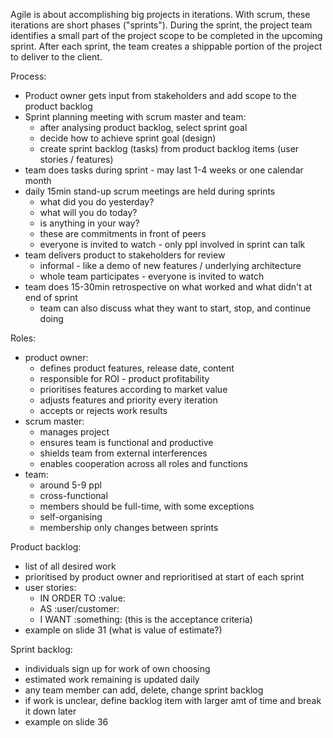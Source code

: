 Agile is about accomplishing big projects in iterations. With scrum, these iterations are short phases ("sprints"). During the sprint, the project team identifies a small part of the project scope to be completed in the upcoming sprint. After each sprint, the team creates a shippable portion of the project to deliver to the client.

Process:
- Product owner gets input from stakeholders and add scope to the product backlog
- Sprint planning meeting with scrum master and team:
	- after analysing product backlog, select sprint goal
	- decide how to achieve sprint goal (design)
	- create sprint backlog (tasks) from product backlog items (user stories / features)
- team does tasks during sprint - may last 1-4 weeks or one calendar month
- daily 15min stand-up scrum meetings are held during sprints
	- what did you do yesterday?
	- what will you do today?
	- is anything in your way?
	- these are commitments in front of peers
	- everyone is invited to watch - only ppl involved in sprint can talk
- team delivers product to stakeholders for review
	- informal - like a demo of new features / underlying architecture
	- whole team participates - everyone is invited to watch
- team does 15-30min retrospective on what worked and what didn't at end of sprint
	- team can also discuss what they want to start, stop, and continue doing

Roles:
- product owner:
	- defines product features, release date, content
	- responsible for ROI - product profitability
	- prioritises features according to market value
	- adjusts features and priority every iteration
	- accepts or rejects work results
- scrum master:
	- manages project
	- ensures team is functional and productive
	- shields team from external interferences
	- enables cooperation across all roles and functions
- team:
	- around 5-9 ppl
	- cross-functional
	- members should be full-time, with some exceptions
	- self-organising
	- membership only changes between sprints

Product backlog:
- list of all desired work
- prioritised by product owner and reprioritised at start of each sprint
- user stories:
	- IN ORDER TO :value: 
	- AS :user/customer:
	- I WANT :something: (this is the acceptance criteria)
- example on slide 31 (what is value of estimate?)

Sprint backlog:
- individuals sign up for work of own choosing
- estimated work remaining is updated daily
- any team member can add, delete, change sprint backlog
- if work is unclear, define backlog item with larger amt of time and break it down later
- example on slide 36